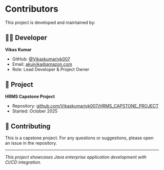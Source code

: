 # Contributors

This project is developed and maintained by:

## 👨‍💻 Developer

**Vikas Kumar**
- GitHub: [@Vikaskumarjvk007](https://github.com/Vikaskumarjvk007)
- Email: akujvika@amazon.com
- Role: Lead Developer & Project Owner

## 🎯 Project

**HRMS Capstone Project**
- Repository: [github.com/Vikaskumarjvk007/HRMS_CAPSTONE_PROJECT](https://github.com/Vikaskumarjvk007/HRMS_CAPSTONE_PROJECT)
- Started: October 2025

## 🤝 Contributing

This is a capstone project. For any questions or suggestions, please open an issue in the repository.

---

*This project showcases Java enterprise application development with CI/CD integration.*

